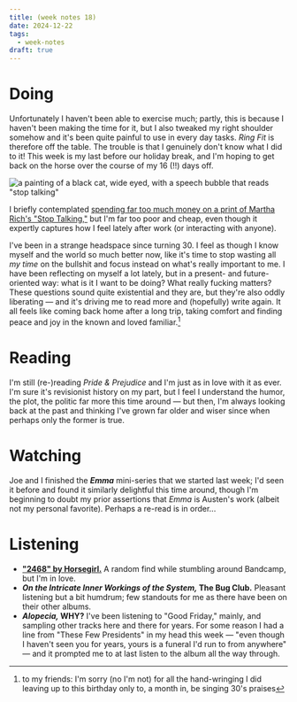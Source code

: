 ```yaml
---
title: (week notes 18)
date: 2024-12-22
tags:
  - week-notes
draft: true
---
```

# Doing
Unfortunately I haven't been able to exercise much; partly, this is because I haven't been making the time for it, but I also tweaked my right shoulder somehow and it's been quite painful to use in every day tasks. _Ring Fit_ is therefore off the table. The trouble is that I genuinely don't know what I did to it! This week is my last before our holiday break, and I'm hoping to get back on the horse over the course of my 16 (!!) days off.

![a painting of a black cat, wide eyed, with a speech bubble that reads "stop talking"](https://cassieland.b-cdn.net/images/2024/12/stoptalking.png)

I briefly contemplated [spending far too much money on a print of Martha Rich's "Stop Talking,"](https://20x200.com/products/stop-talking?variant=10674962884) but I'm far too poor and cheap, even though it expertly captures how I feel lately after work (or  interacting with anyone).

I've been in a strange headspace since turning 30. I feel as though I know myself and the world so much better now, like it's time to stop wasting all *my time* on the bullshit and focus instead on what's really important to me. I have been reflecting on myself a lot lately, but in a present- and future-oriented way: what is it I want to be doing? What really fucking matters? These questions sound quite existential and they are, but they're also oddly liberating — and it's driving me to read more and (hopefully) write again. It all feels like coming back home after a long trip, taking comfort and finding peace and joy in the known and loved familiar.[^1]
# Reading
I'm still (re-)reading _Pride & Prejudice_ and I'm just as in love with it as ever. I'm sure it's revisionist history on my part, but I feel I understand the humor, the plot, the politic far more this time around — but then, I'm always looking back at the past and thinking I've grown far older and wiser since when perhaps only the former is true.
# Watching
Joe and I finished the **_Emma_** mini-series that we started last week; I'd seen it before and found it similarly delightful this time around, though I'm beginning to doubt my prior assertions that _Emma_ is Austen's work (albeit not my personal favorite). Perhaps a re-read is in order...
# Listening
* **["2468" by Horsegirl.](https://thisishorsegirl.bandcamp.com/track/2468)** A random find while stumbling around Bandcamp, but I'm in love.
* ***On the Intricate Inner Workings of the System,* The Bug Club.** Pleasant listening but a bit humdrum; few standouts for me as there have been on their other albums.
* ***Alopecia,* WHY?** I've been listening to "Good Friday," mainly, and sampling other tracks here and there for years. For some reason I had a line from "These Few Presidents" in my head this week — "even though I haven't seen you for years, yours is a funeral I'd run to from anywhere" — and it prompted me to at last listen to the album all the way through.

[^1]: to my friends: I'm sorry (no I'm not) for all the hand-wringing I did leaving up to this birthday only to, a month in, be singing 30's praises